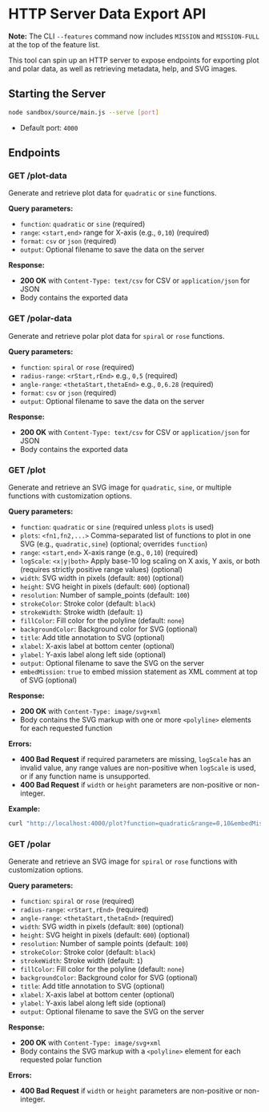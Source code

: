 # HTTP Server Data Export API

**Note:** The CLI `--features` command now includes `MISSION` and `MISSION-FULL` at the top of the feature list.

This tool can spin up an HTTP server to expose endpoints for exporting plot and polar data, as well as retrieving metadata, help, and SVG images.

## Starting the Server

```bash
node sandbox/source/main.js --serve [port]
```

- Default port: `4000`

## Endpoints

### GET /plot-data

Generate and retrieve plot data for `quadratic` or `sine` functions.

**Query parameters:**

- `function`: `quadratic` or `sine` (required)
- `range`: `<start,end>` range for X-axis (e.g., `0,10`) (required)
- `format`: `csv` or `json` (required)
- `output`: Optional filename to save the data on the server

**Response:**

- **200 OK** with `Content-Type: text/csv` for CSV or `application/json` for JSON
- Body contains the exported data

### GET /polar-data

Generate and retrieve polar plot data for `spiral` or `rose` functions.

**Query parameters:**

- `function`: `spiral` or `rose` (required)
- `radius-range`: `<rStart,rEnd>` e.g., `0,5` (required)
- `angle-range`: `<thetaStart,thetaEnd>` e.g., `0,6.28` (required)
- `format`: `csv` or `json` (required)
- `output`: Optional filename to save the data on the server

**Response:**

- **200 OK** with `Content-Type: text/csv` for CSV or `application/json` for JSON
- Body contains the exported data

### GET /plot

Generate and retrieve an SVG image for `quadratic`, `sine`, or multiple functions with customization options.

**Query parameters:**

- `function`: `quadratic` or `sine` (required unless `plots` is used)
- `plots`: `<fn1,fn2,...>` Comma-separated list of functions to plot in one SVG (e.g., `quadratic,sine`) (optional; overrides `function`)
- `range`: `<start,end>` X-axis range (e.g., `0,10`) (required)
- `logScale`: `<x|y|both>` Apply base-10 log scaling on X axis, Y axis, or both (requires strictly positive range values) (optional)
- `width`: SVG width in pixels (default: `800`) (optional)
- `height`: SVG height in pixels (default: `600`) (optional)
- `resolution`: Number of sample_points (default: `100`)
- `strokeColor`: Stroke color (default: `black`)
- `strokeWidth`: Stroke width (default: `1`)
- `fillColor`: Fill color for the polyline (default: `none`)
- `backgroundColor`: Background color for SVG (optional)
- `title`: Add title annotation to SVG (optional)
- `xlabel`: X-axis label at bottom center (optional)
- `ylabel`: Y-axis label along left side (optional)
- `output`: Optional filename to save the SVG on the server
- `embedMission`: `true` to embed mission statement as XML comment at top of SVG (optional)

**Response:**

- **200 OK** with `Content-Type: image/svg+xml`
- Body contains the SVG markup with one or more `<polyline>` elements for each requested function

**Errors:**

- **400 Bad Request** if required parameters are missing, `logScale` has an invalid value, any range values are non-positive when `logScale` is used, or if any function name is unsupported.
- **400 Bad Request** if `width` or `height` parameters are non-positive or non-integer.

**Example:**
```bash
curl "http://localhost:4000/plot?function=quadratic&range=0,10&embedMission=true"
```

### GET /polar

Generate and retrieve an SVG image for `spiral` or `rose` functions with customization options.

**Query parameters:**

- `function`: `spiral` or `rose` (required)
- `radius-range`: `<rStart,rEnd>` (required)
- `angle-range`: `<thetaStart,thetaEnd>` (required)
- `width`: SVG width in pixels (default: `800`) (optional)
- `height`: SVG height in pixels (default: `600`) (optional)
- `resolution`: Number of sample points (default: `100`)
- `strokeColor`: Stroke color (default: `black`)
- `strokeWidth`: Stroke width (default: `1`)
- `fillColor`: Fill color for the polyline (default: `none`)
- `backgroundColor`: Background color for SVG (optional)
- `title`: Add title annotation to SVG (optional)
- `xlabel`: X-axis label at bottom center (optional)
- `ylabel`: Y-axis label along left side (optional)
- `output`: Optional filename to save the SVG on the server

**Response:**

- **200 OK** with `Content-Type: image/svg+xml`
- Body contains the SVG markup with a `<polyline>` element for each requested polar function

**Errors:**

- **400 Bad Request** if `width` or `height` parameters are non-positive or non-integer.
